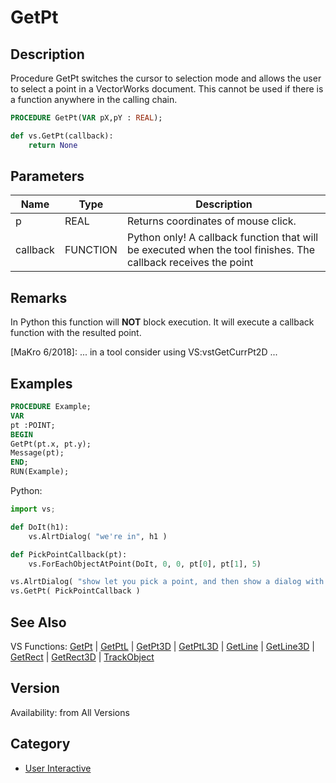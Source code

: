 # GetPt

## Description
Procedure GetPt switches the cursor to selection mode and allows the user to select a point in a VectorWorks document. This cannot be used if there is a function anywhere in the calling chain.

```pascal
PROCEDURE GetPt(VAR pX,pY : REAL);
```

```python
def vs.GetPt(callback):
    return None
```

## Parameters
|Name|Type|Description|
|---|---|---|
|p|REAL|Returns coordinates of mouse click.|
|callback|FUNCTION|Python only! A callback function that will be executed when the tool finishes. The callback receives the point|

## Remarks
In Python this function will <b>NOT</b> block execution. It will execute a callback function with the resulted point.

[MaKro 6/2018]: ... in a tool consider using VS:vstGetCurrPt2D ...

## Examples
```pascal
PROCEDURE Example;
VAR
pt :POINT;
BEGIN
GetPt(pt.x, pt.y);
Message(pt);
END;
RUN(Example);
```
Python:
```python
import vs;

def DoIt(h1):
	vs.AlrtDialog( "we're in", h1 )

def PickPointCallback(pt):
	vs.ForEachObjectAtPoint(DoIt, 0, 0, pt[0], pt[1], 5)

vs.AlrtDialog( "show let you pick a point, and then show a dialog with the object's handle" )
vs.GetPt( PickPointCallback )
```

## See Also
VS Functions:
[GetPt](GetPt.md) |
[GetPtL](GetPtL.md) |
[GetPt3D](GetPt3D.md) |
[GetPtL3D](GetPtL3D.md) |
[GetLine](GetLine.md) |
[GetLine3D](GetLine3D.md) |
[GetRect](GetRect.md) |
[GetRect3D](GetRect3D.md) |
[TrackObject](TrackObject.md)

## Version
Availability: from All Versions

## Category
* [User Interactive](../Categories/User%20Interactive.md)
